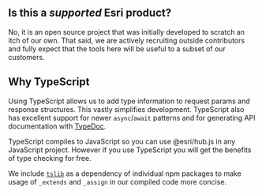 ## Is this a _supported_ Esri product?

No, it is an open source project that was initially developed to scratch an itch of our own. That said, we are actively recruiting outside contributors and fully expect that the tools here will be useful to a subset of our customers.

## Why TypeScript

Using TypeScript allows us to add type information to request params and response structures. This vastly simplifies development. TypeScript also has excellent support for newer `async`/`await` patterns and for generating API documentation with [TypeDoc](http://typedoc.org/).

TypeScript compiles to JavaScript so you can use @esri/hub.js in any JavaScript project. However if you use TypeScript you will get the benefits of type checking for free.

We include [`tslib`](https://www.npmjs.com/package/tslib) as a dependency of individual npm packages to make usage of `_extends` and `_assign` in our compiled code more concise.